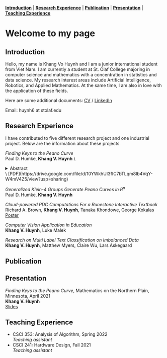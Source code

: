 [**Introduction**](#introduction) | [**Research Experience**](#research-experience) | [**Publication**](#publication) | [**Presentation**](#presentation) | [**Teaching Experience**](#teaching-experience)
# Welcome to my page
## Introduction
Hello, my name is Khang Vo Huynh and I am a junior international student from Viet Nam. I am currently a student at St. Olaf College majoring in computer science and mathematics with a concentration in statistics and data science. My research interest areas include Artificial Intelligence, Robotics, and Applied Mathematics. At the same time, I am also in love with the application of these fields.

Here are some additional documents: [CV](https://drive.google.com/file/d/1NNBnl8Yg-nTZJ7d_OFaOqXjK8qzWjeaV/view?usp=sharing) / [LinkedIn](https://www.linkedin.com/in/khang-huynh-353242208/)

Email: huynh6 at stolaf.edu

## Research Experience
I have contributed to five different research project and one industrial project. Below are the information about these projects

*Finding Keys to the Peano Curve*\
Paul D. Humke, **Khang V. Huynh** \
<details close><summary>Abstract</summary><br>The purpose of this paper is to give a fairly complete analysis of Peano’s space filling curve. We begin with a synopsis of the history of the curve, but then begin an analysis using the geometric methods that Hilbert developed. We show that this inherent geometry can be viewed as governed by the action of the Klein Four Group and continue to give a rather full arithmetization of the Peano Curve.</details>\
[PDF](https://drive.google.com/file/d/10YWkhUI3fIC7bTLqm8lb4VqY-W4mV4Z5/view?usp=sharing)

*Generalized Klein-4 Groups Generate Peano Curves in R<sup>n</sup>*\
Paul D. Humke, **Khang V. Huynh**

*Cloud-powered PDC Computations For a Runestone Interactive Textbook*\
Richard A. Brown, **Khang V. Huynh**, Tanaka Khondowe, George Kokalas\
[Poster](https://drive.google.com/file/d/19arcomdtDDk4H6S1DHZYdBfqwAxL57OR/view?usp=sharing)

*Computer Vision Application in Education*\
**Khang V. Huynh**, Luke Malek

*Research on Multi Label Text Classification on Imbalanced Data*\
**Khang V. Huynh**, Matthew Myers, Claire Wu, Lars Askegaard

## Publication

## Presentation
*Finding Keys to the Peano Curve*, Mathematics on the Northern Plain, Minnesota, April 2021\
**Khang V. Huynh**\
[Slides](https://drive.google.com/file/d/1AVfwB14aqtYaxQc5NCaBlzK3A7W91rxW/view?usp=sharing)
## Teaching Experience
* CSCI 353: Analysis of Algorithm, Spring 2022\
*Teaching assistant*
* CSCI 241: Hardware Design, Fall 2021\
*Teaching assistant*
